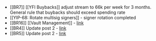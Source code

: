 - [[BR7]] [[YFI Buybacks]] adjust stream to 66k per week for 3 months. General rule that buybacks should exceed spending rate
- [[YIP-68: Rotate multisig signers]] - signer rotation completed
- [[BR16]] [[Vault Management]] - [link](https://github.com/yearn/budget/issues/83)
- [[BR4]] Update post 2 - [link](https://github.com/yearn/budget/issues/69#issuecomment-1165743612)
- [[BR5]] Update post 2 - [link](https://github.com/yearn/budget/issues/70#issuecomment-1165743669) 
